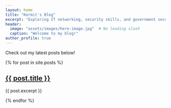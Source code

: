 ```yaml
---
layout: home
title: "Kermit's Blog"
excerpt: "Exploring IT networking, security skills, and government security news."
header:
  image: "assets/images/hero-image.jpg"  # No leading slash
  caption: "Welcome to my blog!"
author_profile: true
---
```


Check out my latest posts below!

{% for post in site.posts %}
  <h2><a href="{{ site.baseurl }}{{ post.url }}">{{ post.title }}</a></h2>
  <p>{{ post.excerpt }}</p>
{% endfor %}
